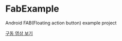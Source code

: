 # FabExample
Android FAB(Floating action button) example project

[구동 영상 보기](https://i.imgur.com/pjIenfx.mp4)